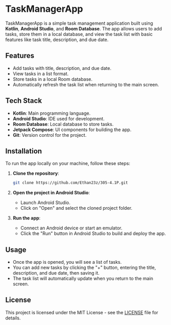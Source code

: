 # TaskManagerApp

TaskManagerApp is a simple task management application built using **Kotlin**, **Android Studio**, and **Room Database**. The app allows users to add tasks, store them in a local database, and view the task list with basic features like task title, description, and due date.

## Features

- Add tasks with title, description, and due date.
- View tasks in a list format.
- Store tasks in a local Room database.
- Automatically refresh the task list when returning to the main screen.

## Tech Stack

- **Kotlin**: Main programming language.
- **Android Studio**: IDE used for development.
- **Room Database**: Local database to store tasks.
- **Jetpack Compose**: UI components for building the app.
- **Git**: Version control for the project.

## Installation

To run the app locally on your machine, follow these steps:

1. **Clone the repository**:
    ```bash
    git clone https://github.com/Ethan23z/305-4.1P.git
    ```

2. **Open the project in Android Studio**:
    - Launch Android Studio.
    - Click on "Open" and select the cloned project folder.

3. **Run the app**:
    - Connect an Android device or start an emulator.
    - Click the "Run" button in Android Studio to build and deploy the app.

## Usage

- Once the app is opened, you will see a list of tasks.
- You can add new tasks by clicking the "+" button, entering the title, description, and due date, then saving it.
- The task list will automatically update when you return to the main screen.

## License

This project is licensed under the MIT License - see the [LICENSE](LICENSE) file for details.
